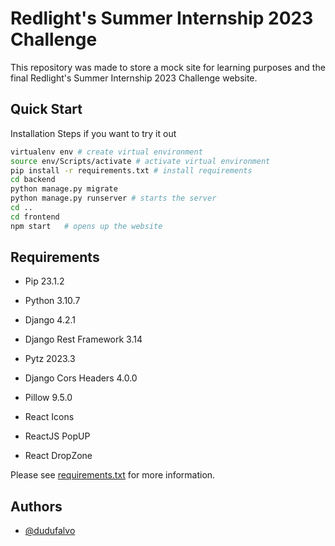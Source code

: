 # Redlight's Summer Internship 2023 Challenge
This repository was made to store a mock site for learning purposes 
and the final Redlight's Summer Internship 2023 Challenge website.


## Quick Start
Installation Steps if you want to try it out
```bash
virtualenv env # create virtual environment
source env/Scripts/activate # activate virtual environment
pip install -r requirements.txt # install requirements
cd backend
python manage.py migrate
python manage.py runserver # starts the server 
cd ..
cd frontend
npm start   # opens up the website
```

## Requirements
* Pip 23.1.2
* Python 3.10.7
* Django 4.2.1
* Django Rest Framework 3.14
* Pytz 2023.3
* Django Cors Headers 4.0.0
* Pillow 9.5.0

* React Icons
* ReactJS PopUP
* React DropZone

Please see [requirements.txt](requirements.txt) for more information.


## Authors
- [@dudufalvo](https://github.com/dudufalvo)